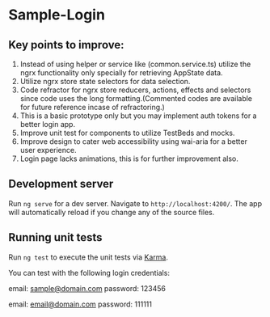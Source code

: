 # Sample-Login

## Key points to improve:
1. Instead of using helper or service like (common.service.ts) utilize the ngrx functionality only specially for retrieving AppState data.
2. Utilize ngrx store state selectors for data selection.
3. Code refractor for ngrx store reducers, actions, effects and selectors since code uses the long formatting.(Commented codes are available for future reference incase of refractoring.)
4. This is a basic prototype only but you may implement auth tokens for a better login app.
5. Improve unit test for components to utilize TestBeds and mocks.
6. Improve design to cater web accessibility using wai-aria for a better user experience.
7. Login page lacks animations, this is for further improvement also.


## Development server

Run `ng serve` for a dev server. Navigate to `http://localhost:4200/`. The app will automatically reload if you change any of the source files.

## Running unit tests

Run `ng test` to execute the unit tests via [Karma](https://karma-runner.github.io).

You can test with the following login credentials:

email: sample@domain.com
password: 123456

email: email@domain.com
password: 111111